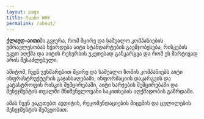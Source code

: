 ```yaml
---
layout: page
title: ჩვენი WHY
permalink: /about/
---
```


**ქლაუდ-აითი**ში გვჯერა, რომ მცირე და საშუალო კომპანიების უმრავლესობას სჭირდება აიტი სტანდარტების გაუმჯობესება, რისკების უკეთ აღქმა და აიტის რესურსის უკეთესად განკარგვა და რომ ეს მარტივად არის შესაძლებელი.

ამიტომ, ჩვენ ვეხმარებით მცირე და საშუალო ზომის კომპანიებს აიტი ინფრასტრუქტურის გაჯანსაღებაში, ინფორმაციის დაკარგვის და კატასტროფის რისკის შემცირებაში, აიტი ხარჯების შემცირებაში და მენეჯმენტის თვალში მნიშვნელოვანი საკითხების აღქმადობის გაზრდაში. 

ამას ჩვენ ვაკეთებთ აუდიტის, რეკომენდაციების მიცემის და ცვლილების მენეჯმენტის მეშვეობით.
